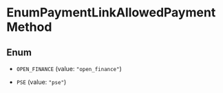 

# EnumPaymentLinkAllowedPaymentMethod

## Enum


* `OPEN_FINANCE` (value: `"open_finance"`)

* `PSE` (value: `"pse"`)



